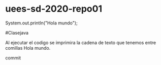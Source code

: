 # uees-sd-2020-repo01
System.out.println("Hola mundo");

#Clasejava

Al ejecutar el codigo se imprimira la cadena de texto que tenemos entre comillas Hola mundo.

commit
